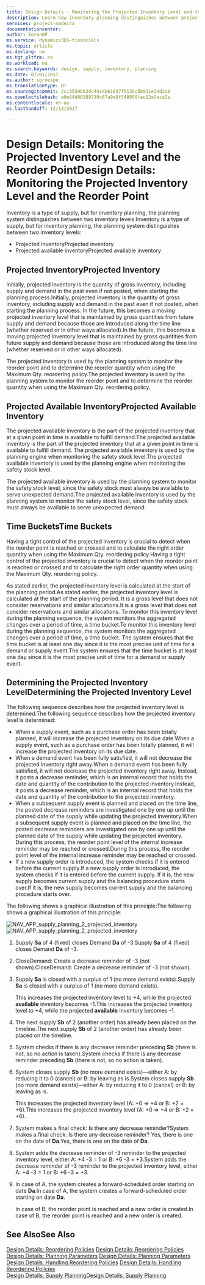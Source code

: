 ```yaml
---
title: Design Details - Monitoring the Projected Inventory Level and the Reorder Point | Microsoft Docs
description: Learn how inventory planning distinguishes between projected inventory and projected available inventory levels.
services: project-madeira
documentationcenter: 
author: SorenGP
ms.service: dynamics365-financials
ms.topic: article
ms.devlang: na
ms.tgt_pltfrm: na
ms.workload: na
ms.search.keywords: design, supply, inventory, planning
ms.date: 07/01/2017
ms.author: sgroespe
ms.translationtype: HT
ms.sourcegitcommit: 2c13559bb3dc44cdb61697f5135c5b931e34d2a8
ms.openlocfilehash: a0e64d96389739c67a9e9f548958fac12e3aca2a
ms.contentlocale: en-au
ms.lasthandoff: 12/14/2017

---
```

# <a name="design-details-monitoring-the-projected-inventory-level-and-the-reorder-point"></a><span data-ttu-id="d7980-103">Design Details: Monitoring the Projected Inventory Level and the Reorder Point</span><span class="sxs-lookup"><span data-stu-id="d7980-103">Design Details: Monitoring the Projected Inventory Level and the Reorder Point</span></span>
<span data-ttu-id="d7980-104">Inventory is a type of supply, but for inventory planning, the planning system distinguishes between two inventory levels:</span><span class="sxs-lookup"><span data-stu-id="d7980-104">Inventory is a type of supply, but for inventory planning, the planning system distinguishes between two inventory levels:</span></span>  

* <span data-ttu-id="d7980-105">Projected inventory</span><span class="sxs-lookup"><span data-stu-id="d7980-105">Projected inventory</span></span>  
* <span data-ttu-id="d7980-106">Projected available inventory</span><span class="sxs-lookup"><span data-stu-id="d7980-106">Projected available inventory</span></span>  

## <a name="projected-inventory"></a><span data-ttu-id="d7980-107">Projected Inventory</span><span class="sxs-lookup"><span data-stu-id="d7980-107">Projected Inventory</span></span>  
<span data-ttu-id="d7980-108">Initially, projected inventory is the quantity of gross inventory, including supply and demand in the past even if not posted, when starting the planning process.</span><span class="sxs-lookup"><span data-stu-id="d7980-108">Initially, projected inventory is the quantity of gross inventory, including supply and demand in the past even if not posted, when starting the planning process.</span></span> <span data-ttu-id="d7980-109">In the future, this becomes a moving projected inventory level that is maintained by gross quantities from future supply and demand because those are introduced along the time line (whether reserved or in other ways allocated).</span><span class="sxs-lookup"><span data-stu-id="d7980-109">In the future, this becomes a moving projected inventory level that is maintained by gross quantities from future supply and demand because those are introduced along the time line (whether reserved or in other ways allocated).</span></span>  

<span data-ttu-id="d7980-110">The projected inventory is used by the planning system to monitor the reorder point and to determine the reorder quantity when using the Maximum Qty. reordering policy.</span><span class="sxs-lookup"><span data-stu-id="d7980-110">The projected inventory is used by the planning system to monitor the reorder point and to determine the reorder quantity when using the Maximum Qty. reordering policy.</span></span>  

## <a name="projected-available-inventory"></a><span data-ttu-id="d7980-111">Projected Available Inventory</span><span class="sxs-lookup"><span data-stu-id="d7980-111">Projected Available Inventory</span></span>  
<span data-ttu-id="d7980-112">The projected available inventory is the part of the projected inventory that at a given point in time is available to fulfill demand.</span><span class="sxs-lookup"><span data-stu-id="d7980-112">The projected available inventory is the part of the projected inventory that at a given point in time is available to fulfill demand.</span></span> <span data-ttu-id="d7980-113">The projected available inventory is used by the planning engine when monitoring the safety stock level.</span><span class="sxs-lookup"><span data-stu-id="d7980-113">The projected available inventory is used by the planning engine when monitoring the safety stock level.</span></span>  

<span data-ttu-id="d7980-114">The projected available inventory is used by the planning system to monitor the safety stock level, since the safety stock must always be available to serve unexpected demand.</span><span class="sxs-lookup"><span data-stu-id="d7980-114">The projected available inventory is used by the planning system to monitor the safety stock level, since the safety stock must always be available to serve unexpected demand.</span></span>  

## <a name="time-buckets"></a><span data-ttu-id="d7980-115">Time Buckets</span><span class="sxs-lookup"><span data-stu-id="d7980-115">Time Buckets</span></span>  
<span data-ttu-id="d7980-116">Having a tight control of the projected inventory is crucial to detect when the reorder point is reached or crossed and to calculate the right order quantity when using the Maximum Qty. reordering policy.</span><span class="sxs-lookup"><span data-stu-id="d7980-116">Having a tight control of the projected inventory is crucial to detect when the reorder point is reached or crossed and to calculate the right order quantity when using the Maximum Qty. reordering policy.</span></span>  

<span data-ttu-id="d7980-117">As stated earlier, the projected inventory level is calculated at the start of the planning period.</span><span class="sxs-lookup"><span data-stu-id="d7980-117">As stated earlier, the projected inventory level is calculated at the start of the planning period.</span></span> <span data-ttu-id="d7980-118">It is a gross level that does not consider reservations and similar allocations.</span><span class="sxs-lookup"><span data-stu-id="d7980-118">It is a gross level that does not consider reservations and similar allocations.</span></span> <span data-ttu-id="d7980-119">To monitor this inventory level during the planning sequence, the system monitors the aggregated changes over a period of time, a time bucket.</span><span class="sxs-lookup"><span data-stu-id="d7980-119">To monitor this inventory level during the planning sequence, the system monitors the aggregated changes over a period of time, a time bucket.</span></span> <span data-ttu-id="d7980-120">The system ensures that the time bucket is at least one day since it is the most precise unit of time for a demand or supply event.</span><span class="sxs-lookup"><span data-stu-id="d7980-120">The system ensures that the time bucket is at least one day since it is the most precise unit of time for a demand or supply event.</span></span>  

## <a name="determining-the-projected-inventory-level"></a><span data-ttu-id="d7980-121">Determining the Projected Inventory Level</span><span class="sxs-lookup"><span data-stu-id="d7980-121">Determining the Projected Inventory Level</span></span>  
<span data-ttu-id="d7980-122">The following sequence describes how the projected inventory level is determined:</span><span class="sxs-lookup"><span data-stu-id="d7980-122">The following sequence describes how the projected inventory level is determined:</span></span>  

* <span data-ttu-id="d7980-123">When a supply event, such as a purchase order has been totally planned, it will increase the projected inventory on its due date.</span><span class="sxs-lookup"><span data-stu-id="d7980-123">When a supply event, such as a purchase order has been totally planned, it will increase the projected inventory on its due date.</span></span>  
* <span data-ttu-id="d7980-124">When a demand event has been fully satisfied, it will not decrease the projected inventory right away.</span><span class="sxs-lookup"><span data-stu-id="d7980-124">When a demand event has been fully satisfied, it will not decrease the projected inventory right away.</span></span> <span data-ttu-id="d7980-125">Instead, it posts a decrease reminder, which is an internal record that holds the date and quantity of the contribution to the projected inventory.</span><span class="sxs-lookup"><span data-stu-id="d7980-125">Instead, it posts a decrease reminder, which is an internal record that holds the date and quantity of the contribution to the projected inventory.</span></span>  
* <span data-ttu-id="d7980-126">When a subsequent supply event is planned and placed on the time line, the posted decrease reminders are investigated one by one up until the planned date of the supply while updating the projected inventory.</span><span class="sxs-lookup"><span data-stu-id="d7980-126">When a subsequent supply event is planned and placed on the time line, the posted decrease reminders are investigated one by one up until the planned date of the supply while updating the projected inventory.</span></span> <span data-ttu-id="d7980-127">During this process, the reorder point level of the internal increase reminder may be reached or crossed.</span><span class="sxs-lookup"><span data-stu-id="d7980-127">During this process, the reorder point level of the internal increase reminder may be reached or crossed.</span></span>  
* <span data-ttu-id="d7980-128">If a new supply order is introduced, the system checks if it is entered before the current supply.</span><span class="sxs-lookup"><span data-stu-id="d7980-128">If a new supply order is introduced, the system checks if it is entered before the current supply.</span></span> <span data-ttu-id="d7980-129">If it is, the new supply becomes current supply and the balancing procedure starts over.</span><span class="sxs-lookup"><span data-stu-id="d7980-129">If it is, the new supply becomes current supply and the balancing procedure starts over.</span></span>  

<span data-ttu-id="d7980-130">The following shows a graphical illustration of this principle:</span><span class="sxs-lookup"><span data-stu-id="d7980-130">The following shows a graphical illustration of this principle:</span></span>  

<span data-ttu-id="d7980-131">![](media/nav_app_supply_planning_2_projected_inventory.png "NAV_APP_supply_planning_2_projected_inventory")</span><span class="sxs-lookup"><span data-stu-id="d7980-131">![](media/nav_app_supply_planning_2_projected_inventory.png "NAV_APP_supply_planning_2_projected_inventory")</span></span>  

1. <span data-ttu-id="d7980-132">Supply **Sa** of 4 (fixed) closes Demand **Da** of -3.</span><span class="sxs-lookup"><span data-stu-id="d7980-132">Supply **Sa** of 4 (fixed) closes Demand **Da** of -3.</span></span>  
2. <span data-ttu-id="d7980-133">CloseDemand: Create a decrease reminder of -3 (not shown).</span><span class="sxs-lookup"><span data-stu-id="d7980-133">CloseDemand: Create a decrease reminder of -3 (not shown).</span></span>  
3. <span data-ttu-id="d7980-134">Supply **Sa** is closed with a surplus of 1 (no more demand exists).</span><span class="sxs-lookup"><span data-stu-id="d7980-134">Supply **Sa** is closed with a surplus of 1 (no more demand exists).</span></span>  

     <span data-ttu-id="d7980-135">This increases the projected inventory level to +4, while the projected **available** inventory becomes -1.</span><span class="sxs-lookup"><span data-stu-id="d7980-135">This increases the projected inventory level to +4, while the projected **available** inventory becomes -1.</span></span>  

4. <span data-ttu-id="d7980-136">The next supply **Sb** of 2 (another order) has already been placed on the timeline.</span><span class="sxs-lookup"><span data-stu-id="d7980-136">The next supply **Sb** of 2 (another order) has already been placed on the timeline.</span></span>  
5. <span data-ttu-id="d7980-137">System checks if there is any decrease reminder preceding **Sb** (there is not, so no action is taken).</span><span class="sxs-lookup"><span data-stu-id="d7980-137">System checks if there is any decrease reminder preceding **Sb** (there is not, so no action is taken).</span></span>  
6. <span data-ttu-id="d7980-138">System closes supply **Sb** (no more demand exists)—either A: by reducing it to 0 (cancel) or B: by leaving as is.</span><span class="sxs-lookup"><span data-stu-id="d7980-138">System closes supply **Sb** (no more demand exists)—either A: by reducing it to 0 (cancel) or B: by leaving as is.</span></span>  

     <span data-ttu-id="d7980-139">This increases the projected inventory level (A: +0 => +4 or B: +2 = +6).</span><span class="sxs-lookup"><span data-stu-id="d7980-139">This increases the projected inventory level (A: +0 => +4 or B: +2 = +6).</span></span>  

7. <span data-ttu-id="d7980-140">System makes a final check: Is there any decrease reminder?</span><span class="sxs-lookup"><span data-stu-id="d7980-140">System makes a final check: Is there any decrease reminder?</span></span> <span data-ttu-id="d7980-141">Yes, there is one on the date of **Da**.</span><span class="sxs-lookup"><span data-stu-id="d7980-141">Yes, there is one on the date of **Da**.</span></span>  
8. <span data-ttu-id="d7980-142">System adds the decrease reminder of -3 reminder to the projected inventory level, either A: +4 -3 = 1 or B: +6 -3 = +3.</span><span class="sxs-lookup"><span data-stu-id="d7980-142">System adds the decrease reminder of -3 reminder to the projected inventory level, either A: +4 -3 = 1 or B: +6 -3 = +3.</span></span>  
9. <span data-ttu-id="d7980-143">In case of A, the system creates a forward-scheduled order starting on date **Da**.</span><span class="sxs-lookup"><span data-stu-id="d7980-143">In case of A, the system creates a forward-scheduled order starting on date **Da**.</span></span>  

     <span data-ttu-id="d7980-144">In case of B, the reorder point is reached and a new order is created.</span><span class="sxs-lookup"><span data-stu-id="d7980-144">In case of B, the reorder point is reached and a new order is created.</span></span>  

## <a name="see-also"></a><span data-ttu-id="d7980-145">See Also</span><span class="sxs-lookup"><span data-stu-id="d7980-145">See Also</span></span>  
<span data-ttu-id="d7980-146">[Design Details: Reordering Policies](design-details-reordering-policies.md) </span><span class="sxs-lookup"><span data-stu-id="d7980-146">[Design Details: Reordering Policies](design-details-reordering-policies.md) </span></span>  
<span data-ttu-id="d7980-147">[Design Details: Planning Parameters](design-details-planning-parameters.md) </span><span class="sxs-lookup"><span data-stu-id="d7980-147">[Design Details: Planning Parameters](design-details-planning-parameters.md) </span></span>  
<span data-ttu-id="d7980-148">[Design Details: Handling Reordering Policies](design-details-handling-reordering-policies.md) </span><span class="sxs-lookup"><span data-stu-id="d7980-148">[Design Details: Handling Reordering Policies](design-details-handling-reordering-policies.md) </span></span>  
[<span data-ttu-id="d7980-149">Design Details: Supply Planning</span><span class="sxs-lookup"><span data-stu-id="d7980-149">Design Details: Supply Planning</span></span>](design-details-supply-planning.md)

